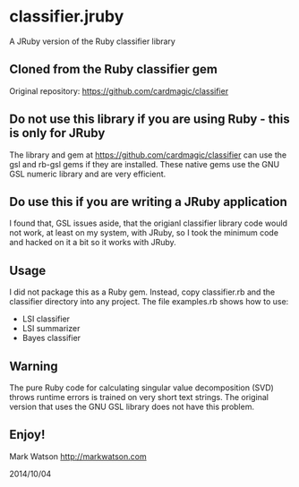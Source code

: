 classifier.jruby
================

A JRuby version of the Ruby classifier library

## Cloned from the Ruby classifier gem

Original repository: https://github.com/cardmagic/classifier

## Do not use this library if you are using Ruby - this is only for JRuby

The library and gem at https://github.com/cardmagic/classifier can use the gsl and rb-gsl gems
if they are installed. These native gems use the GNU GSL numeric library and are very efficient.

## Do use this if you are writing a JRuby application

I found that, GSL issues aside, that the origianl classifier library code would not work, at least
on my system, with JRuby, so I took the minimum code and hacked on it a bit so it works with JRuby.

## Usage

I did not package this as a Ruby gem. Instead, copy classifier.rb and the classifier directory
into any project. The file examples.rb shows how to use:

- LSI classifier
- LSI summarizer
- Bayes classifier

## Warning

The pure Ruby code for calculating singular value decomposition (SVD) throws runtime errors is trained on very
short text strings. The original version that uses the GNU GSL library does not have this problem.

## Enjoy!

Mark Watson  http://markwatson.com

2014/10/04

